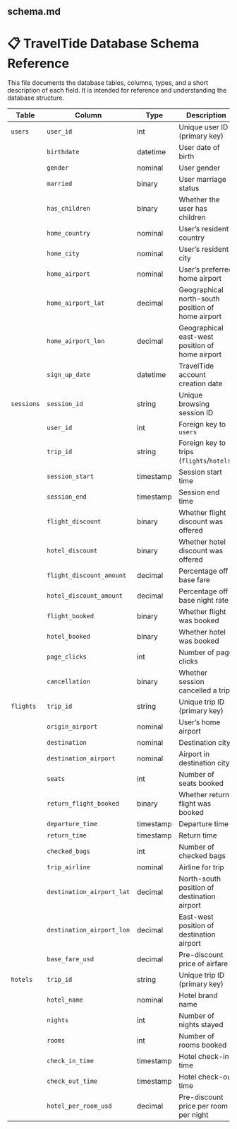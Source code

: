 ## schema.md

# 📋 TravelTide Database Schema Reference

This file documents the database tables, columns, types, and a short description of each field. It is intended for reference and understanding the database structure.

| Table | Column | Type | Description |
|-------|--------|------|-------------|
| `users` | `user_id` | int | Unique user ID (primary key) |
|  | `birthdate` | datetime | User date of birth |
|  | `gender` | nominal | User gender |
|  | `married` | binary | User marriage status |
|  | `has_children` | binary | Whether the user has children |
|  | `home_country` | nominal | User’s resident country |
|  | `home_city` | nominal | User’s resident city |
|  | `home_airport` | nominal | User’s preferred home airport |
|  | `home_airport_lat` | decimal | Geographical north-south position of home airport |
|  | `home_airport_lon` | decimal | Geographical east-west position of home airport |
|  | `sign_up_date` | datetime | TravelTide account creation date |
| `sessions` | `session_id` | string | Unique browsing session ID |
|  | `user_id` | int | Foreign key to `users` |
|  | `trip_id` | string | Foreign key to trips (`flights`/`hotels`) |
|  | `session_start` | timestamp | Session start time |
|  | `session_end` | timestamp | Session end time |
|  | `flight_discount` | binary | Whether flight discount was offered |
|  | `hotel_discount` | binary | Whether hotel discount was offered |
|  | `flight_discount_amount` | decimal | Percentage off base fare |
|  | `hotel_discount_amount` | decimal | Percentage off base night rate |
|  | `flight_booked` | binary | Whether flight was booked |
|  | `hotel_booked` | binary | Whether hotel was booked |
|  | `page_clicks` | int | Number of page clicks |
|  | `cancellation` | binary | Whether session cancelled a trip |
| `flights` | `trip_id` | string | Unique trip ID (primary key) |
|  | `origin_airport` | nominal | User’s home airport |
|  | `destination` | nominal | Destination city |
|  | `destination_airport` | nominal | Airport in destination city |
|  | `seats` | int | Number of seats booked |
|  | `return_flight_booked` | binary | Whether return flight was booked |
|  | `departure_time` | timestamp | Departure time |
|  | `return_time` | timestamp | Return time |
|  | `checked_bags` | int | Number of checked bags |
|  | `trip_airline` | nominal | Airline for trip |
|  | `destination_airport_lat` | decimal | North-south position of destination airport |
|  | `destination_airport_lon` | decimal | East-west position of destination airport |
|  | `base_fare_usd` | decimal | Pre-discount price of airfare |
| `hotels` | `trip_id` | string | Unique trip ID (primary key) |
|  | `hotel_name` | nominal | Hotel brand name |
|  | `nights` | int | Number of nights stayed |
|  | `rooms` | int | Number of rooms booked |
|  | `check_in_time` | timestamp | Hotel check-in time |
|  | `check_out_time` | timestamp | Hotel check-out time |
|  | `hotel_per_room_usd` | decimal | Pre-discount price per room per night |

